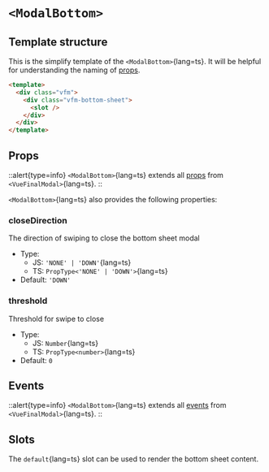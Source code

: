 # `<ModalBottom>`

## Template structure

This is the simplify template of the `<ModalBottom>`{lang=ts}.
It will be helpful for understanding the naming of [props](#props).

```html [ModalBottom.vue]
<template>
  <div class="vfm">
    <div class="vfm-bottom-sheet">
      <slot />
    </div>
  </div>
</template>
```

## Props

::alert{type=info}
`<ModalBottom>`{lang=ts} extends all [props](/api/components/vue-final-modal#props) from `<VueFinalModal>`{lang=ts}.
::

`<ModalBottom>`{lang=ts} also provides the following properties:

### closeDirection

The direction of swiping to close the bottom sheet modal
  - Type:
    - JS: `'NONE' | 'DOWN'`{lang=ts}
    - TS: `PropType<'NONE' | 'DOWN'>`{lang=ts}
  - Default: `'DOWN'`

### threshold

Threshold for swipe to close
  - Type:
    - JS: `Number`{lang=ts}
    - TS: `PropType<number>`{lang=ts}
  - Default: `0`

## Events

::alert{type=info}
`<ModalBottom>`{lang=ts} extends all [events](/api/components/vue-final-modal#events) from `<VueFinalModal>`{lang=ts}.
::

## Slots

The `default`{lang=ts} slot can be used to render the bottom sheet content.
